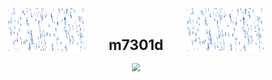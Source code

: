 
<img align="left" src="rain-10807_256.gif" width="30%" style="display:inline;"><img align="right" src="rain-10807_256.gif" width="30%" style="display:inline;">
<br>
<p align="center">
    <h1 align="center">m7301d</h1>
</p>
<p align="center">
    <img src="https://readme-typing-svg.herokuapp.com/?lines=Welcome+to+my+profile!;Have+a+look+around!&font=Fira%20Code&color=%23D62F79&center=true&width=280&height=50">
</p>
<br>

